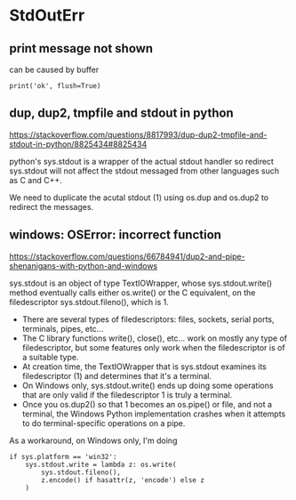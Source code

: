 # StdOutErr

## print message not shown
can be caused by buffer
```
print('ok', flush=True)
```

## dup, dup2, tmpfile and stdout in python
https://stackoverflow.com/questions/8817993/dup-dup2-tmpfile-and-stdout-in-python/8825434#8825434

python's sys.stdout is a wrapper of the actual stdout handler so redirect sys.stdout will not affect the stdout messaged from other languages such as C and C++.

We need to duplicate the acutal stdout (1) using os.dup and os.dup2 to redirect the messages.

## windows: OSError: incorrect function
https://stackoverflow.com/questions/66784941/dup2-and-pipe-shenanigans-with-python-and-windows

sys.stdout is an object of type TextIOWrapper, whose sys.stdout.write() method eventually calls either os.write() or the C equivalent, on the filedescriptor sys.stdout.fileno(), which is 1. 

- There are several types of filedescriptors: files, sockets, serial ports, terminals, pipes, etc... 
- The C library functions write(), close(), etc... work on mostly any type of filedescriptor, but some features only work when the filedescriptor is of a suitable type. 
- At creation time, the TextIOWrapper that is sys.stdout examines its filedescriptor (1) and determines that it's a terminal. 
- On Windows only, sys.stdout.write() ends up doing some operations that are only valid if the filedescriptor 1 is truly a terminal. 
- Once you os.dup2() so that 1 becomes an os.pipe() or file, and not a terminal, the Windows Python implementation crashes when it attempts to do terminal-specific operations on a pipe.

As a workaround, on Windows only, I'm doing 
```
if sys.platform == 'win32':
    sys.stdout.write = lambda z: os.write(
        sys.stdout.fileno(),
        z.encode() if hasattr(z, 'encode') else z
    )
```
